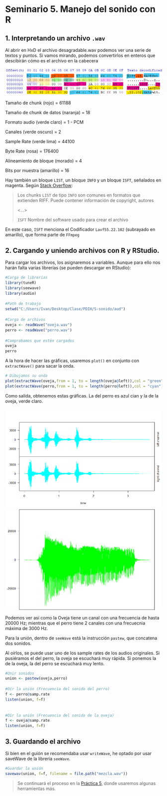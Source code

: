 # Seminario 5. Manejo del sonido con R

## 1. Interpretando un archivo `.wav`

Al abrir en HxD el archivo desagradable.wav podemos ver  una serie de textos y puntos. Si vamos mirando, podemos convertirlos en enteros que descibirán cómo es el archivo en la cabecera

![DumpHexadecimal](img/DumpHexadecimal.png)

Tamaño de chunk (rojo) = 61188

Tamaño de chunk de datos (naranja) = 18

Formato audio (verde claro) = 1 - PCM

Canales (verde oscuro) = 2

Sample Rate (verde lima)  = 44100

Byte Rate (rosa) = 176400

Alineamiento de bloque (morado) = 4

Bits por muestra (amarillo) = 16

Hay también un bloque `LIST`, un bloque `INFO` y un bloque `ISFT`, señalados en magenta. Según [Stack Overflow](https://stackoverflow.com/a/63929383):
> Los chunks `LIST` de tipo `INFO` son comunes en formatos que extienden RIFF. Puede contener información de copyright, autores
> 
> <...>
> 
> `ISFT` Nombre del software usado para crear el archivo

En este caso, `ISFT` menciona el Codificador `Lavf55.22.102` (subrayado en amarillo), que forma parte de `FFmpeg`

## 2. Cargando y uniendo archivos con R y RStudio.
Para cargar los archivos, los asignaremos a variables. Aunque para ello nos harán falta varias librerías (se pueden descargar en RStudio):
```r
#Carga de librerías
library(tuneR)
library(seewave)
library(audio)

#Path de trabajo
setwd("C:/Users/Ivan/Desktop/Clase/PDIH/S-sonido/aud")

#Carga de archivos
oveja <- readWave("oveja.wav")
perro <- readWave("perro.wav")

#Comprobamos que estén cargados
oveja
perro
```


A la hora de hacer las gráficas, usaremos `plot()` en conjunto con `extractWave()` para sacar la onda.

```r
# Dibujamos su onda
plot(extractWave(oveja,from = 1, to = length(oveja@left)),col = "green" )
plot(extractWave(perro,from = 1, to = length(perro@left)),col = "cyan")
```

Como salida, obtenemos estas gráficas. La del perro es azul cian y la de la oveja, verde claro.

![Perro](img/PlotPerro.png)
![Oveja](img/PlotOveja.png)

Podemos ver así como la Oveja tiene un canal con una frecuencia de hasta 20000 Hz; mientras que el perro tiene 2 canales con una frecuecnia máxima de 3000 Hz.

Para la unión, dentro de `seeWave` está la instrucción `pastew`, que concatena dos sonidos.

Al oírlos, se puede usar uno de los sample rates de los audios originales. Si pusiéramos el del perro, la oveja se escuchará muy rápida. Si ponemos la de la oveja, la del perro se escuchará muy lento.

```r
#Unir sonidos
union <- pastew(oveja,perro)

#Oír la unión (Frecuencia del sonido del perro)
f <- perro@samp.rate
listen(union, f=f)


#Oír la unión (Frecuencia del sonido de la oveja)
f <- oveja@samp.rate
listen(union, f=f)
```

## 3. Guardando el archivo
Si bien en el guión se recomendaba usar `writeWave`, he optado por usar saveWave de la librería `seeWave`.

```r
#Guardar la unión
savewav(union, f=f, filename = file.path("mezcla.wav"))
```

> Se continuará el proceso en la [Práctica 5](../P5/README.md), donde usaremos algunas herramientas más.
